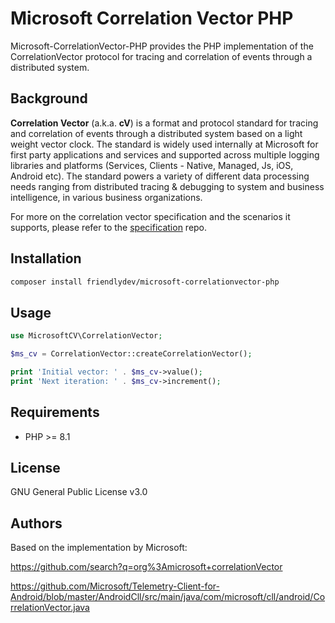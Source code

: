 # Microsoft Correlation Vector PHP

Microsoft-CorrelationVector-PHP provides the PHP implementation of the CorrelationVector protocol for tracing and correlation of events through a distributed system.

## Background

**Correlation Vector** (a.k.a. **cV**) is a format and protocol standard for tracing and correlation of events through a distributed system based on a light weight vector clock.
The standard is widely used internally at Microsoft for first party applications and services and supported across multiple logging libraries and platforms (Services, Clients - Native, Managed, Js, iOS, Android etc). The standard powers a variety of different data processing needs ranging from distributed tracing & debugging to system and business intelligence, in various business organizations.

For more on the correlation vector specification and the scenarios it supports, please refer to the [specification](https://github.com/Microsoft/CorrelationVector) repo.


## Installation

```sh
composer install friendlydev/microsoft-correlationvector-php
```

## Usage

```php
use MicrosoftCV\CorrelationVector;

$ms_cv = CorrelationVector::createCorrelationVector();

print 'Initial vector: ' . $ms_cv->value();
print 'Next iteration: ' . $ms_cv->increment();
```

## Requirements

* PHP >= 8.1

## License

GNU General Public License v3.0

## Authors

Based on the implementation by Microsoft:

<https://github.com/search?q=org%3Amicrosoft+correlationVector>

<https://github.com/Microsoft/Telemetry-Client-for-Android/blob/master/AndroidCll/src/main/java/com/microsoft/cll/android/CorrelationVector.java>
